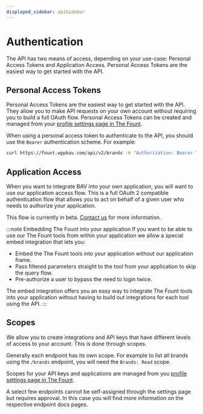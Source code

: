 ```yaml
---
displayed_sidebar: apiSidebar
---
```


# Authentication

The API has two means of access, depending on your use-case: Personal Access Tokens and Application Access. Personal
Access Tokens are the easiest way to get started with the API.

## Personal Access Tokens

Personal Access Tokens are the easiest way to get started with the API. They allow you to make API requests on your own
account without requiring you to build a full OAuth flow. Personal Access Tokens can be created and managed from
your [profile settings page in The Fount](https://fount.wppbav.com/profile?tab=api).

When using a personal access token to authenticate to the API, you should use the `Bearer` authentication scheme. For
example:

```bash
curl https://fount.wppbav.com/api/v2/brands -H "Authorization: Bearer TOKEN"
```

## Application Access

When you want to integrate BAV into your own application, you will want to use our application access flow. This is a
full OAuth 2 compatible authentication flow that allows you to act on behalf of a given user who needs to authorize your
application.

This flow is currently in beta. [Contact us](mailto:support@bernskioldmedia.com) for more information.

:::note Embedding The Fount into your application
If you want to be able to use our The Fount tools from within your application we allow a special embed integration that
lets you:

- Embed the The Fount tools into your application without our application frame.
- Pass filtered parameters straight to the tool from your application to skip the query flow.
- Pre-authorize a user to bypass the need to login twice.

The embed integration offers you an easy way to integrate The Fount tools into your application without having to build
out integrations for each tool using the API.
:::

## Scopes

We allow you to create integrations and API keys that have different levels of access to your account. This is done
through scopes.

Generally each endpoint has its own scope. For example to list all brands using the `/brands` endpoint, you will need
the `Brands: Read` scope.

Scopes for your API keys and applications are managed from
you [profile settings page in The Fount](https://fount.wppbav.com/profile?tab=api).

A select few endpoints cannot be self-assigned through the settings page but requires approval. In this case you will
find more information on the respective endpoint docs pages.